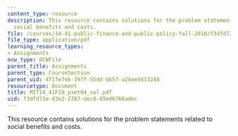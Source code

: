 ```yaml
---
content_type: resource
description: This resource contains solutions for the problem statements related to
  social benefits and costs.
file: /courses/14-41-public-finance-and-public-policy-fall-2010/f3dfd73ed3e22787dec805ed6766adec_MIT14_41F10_pset04_sol.pdf
file_type: application/pdf
learning_resource_types:
- Assignments
ocw_type: OCWFile
parent_title: Assignments
parent_type: CourseSection
parent_uid: 471fe7eb-397f-55dd-b657-a24eed413248
resourcetype: Document
title: MIT14_41F10_pset04_sol.pdf
uid: f3dfd73e-d3e2-2787-dec8-05ed6766adec
---
```

This resource contains solutions for the problem statements related to social benefits and costs.

